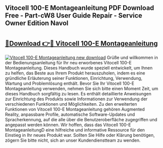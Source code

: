 ## Vitocell 100-E Montageanleitung PDF Download Free - Part-cW8 User Guide Repair - Service Owner Edition Navol

# <h2><a href="http://df7k0wf.blite.top/?on=Vitocell+100-E+Montageanleitung">🔗Download 👉🔴 Vitocell 100-E Montageanleitung</a></h2>

[![Vitocell 100-E Montageanleitung new download](https://i.imgur.com/lujVjoI.png)](http://df7k0wf.blite.top/?on=Vitocell+100-E+Montageanleitung)
Grüße und willkommen in der Bedienungsanleitung für Ihr neu erworbenes Vitocell 100-E Montageanleitung. Dieses Handbuch wurde speziell entwickelt, um Ihnen zu helfen, das Beste aus Ihrem Produkt herauszuholen, indem es eine gründliche Erläuterung seiner Funktionen, Einrichtung, Verwendung, Wartung und Problemlösung enthält. Bevor Sie Ihr Vitocell 100-E Montageanleitung verwenden, nehmen Sie sich bitte einen Moment Zeit, um dieses Handbuch sorgfältig zu lesen. Es enthält detaillierte Anweisungen zur Einrichtung des Produkts sowie Informationen zur Verwendung der verschiedenen Funktionen und Möglichkeiten. Zu den erweiterten Funktionen von Vitocell 100-E Montageanleitung gehören Augmented Reality, anpassbare Profile, automatische Software-Updates und Spracherkennung, auf die alle über die Benutzeroberfläche zugegriffen und angepasst werden können. Wir hoffen, dass das Vitocell 100-E MontageanleitungD eine hilfreiche und informative Ressource für den Einstieg in Ihr neues Produkt war. Sollten Sie Hilfe oder Klärung benötigen, zögern Sie bitte nicht, sich an unser Kundendienstteam zu wenden.

